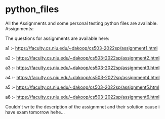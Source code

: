 # python_files

All the Assignments and some personal testing python files are available.
Assignments:

The questions for assignments are available here:


a1 :- https://faculty.cs.niu.edu/~dakoop/cs503-2022sp/assignment1.html

a2 :- https://faculty.cs.niu.edu/~dakoop/cs503-2022sp/assignment2.html

a3 :- https://faculty.cs.niu.edu/~dakoop/cs503-2022sp/assignment3.html

a4 :- https://faculty.cs.niu.edu/~dakoop/cs503-2022sp/assignment4.html

a5 :- https://faculty.cs.niu.edu/~dakoop/cs503-2022sp/assignment5.html

a6 :- https://faculty.cs.niu.edu/~dakoop/cs503-2022sp/assignment6.html


Couldn't write the description of the assignmnet and their solution cause i have exam tomorrow hehe...
